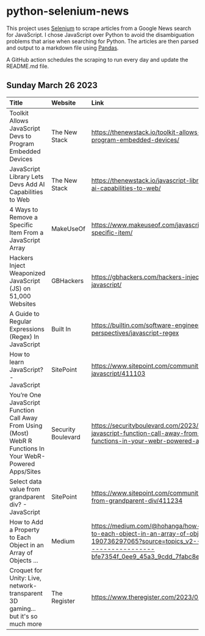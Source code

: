 # python-selenium-news

This project uses [Selenium](https://www.seleniumhq.org/) to scrape articles from a Google News search for JavaScript.
I chose JavaScript over Python to avoid the disambiguation problems that arise when searching for Python.
The articles are then parsed and output to a markdown file using [Pandas](https://pandas.pydata.org/).

A GitHub action schedules the scraping to run every day and update the README.md file.

## Sunday March 26 2023


| Title                                                                                                       | Website            | Link                                                                                                                                                                                                                 |
|:------------------------------------------------------------------------------------------------------------|:-------------------|:---------------------------------------------------------------------------------------------------------------------------------------------------------------------------------------------------------------------|
| Toolkit Allows JavaScript Devs to Program Embedded Devices                                                  | The New Stack      | https://thenewstack.io/toolkit-allows-javascript-devs-to-program-embedded-devices/                                                                                                                                   |
| JavaScript Library Lets Devs Add AI Capabilities to Web                                                     | The New Stack      | https://thenewstack.io/javascript-library-lets-devs-add-ai-capabilities-to-web/                                                                                                                                      |
| 4 Ways to Remove a Specific Item From a JavaScript Array                                                    | MakeUseOf          | https://www.makeuseof.com/javascript-array-remove-specific-item/                                                                                                                                                     |
| Hackers Inject Weaponized JavaScript (JS) on 51,000 Websites                                                | GBHackers          | https://gbhackers.com/hackers-inject-weaponized-javascript/                                                                                                                                                          |
| A Guide to Regular Expressions (Regex) In JavaScript                                                        | Built In           | https://builtin.com/software-engineering-perspectives/javascript-regex                                                                                                                                               |
| How to learn JavaScript? - JavaScript                                                                       | SitePoint          | https://www.sitepoint.com/community/t/how-to-learn-javascript/411103                                                                                                                                                 |
| You’re One JavaScript Function Call Away From Using (Most) WebR R Functions In Your WebR-Powered Apps/Sites | Security Boulevard | https://securityboulevard.com/2023/03/youre-one-javascript-function-call-away-from-using-most-webr-r-functions-in-your-webr-powered-apps-sites/                                                                      |
| Select data value from grandparent div? - JavaScript                                                        | SitePoint          | https://www.sitepoint.com/community/t/select-data-value-from-grandparent-div/411234                                                                                                                                  |
| How to Add a Property to Each Object in an Array of Objects ...                                             | Medium             | https://medium.com/@hohanga/how-to-add-a-property-to-each-object-in-an-array-of-objects-with-javascript-190736297065?source=topics_v2---------37-84--------------------bfe7354f_0ee9_45a3_9cdd_7fabc8e76faa-------17 |
| Croquet for Unity: Live, network-transparent 3D gaming... but it's so much more                             | The Register       | https://www.theregister.com/2023/03/23/croquet_for_unity/                                                                                                                                                            |